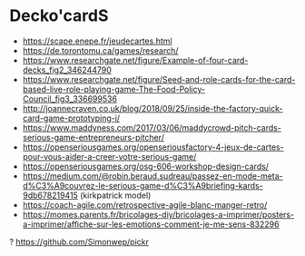 # Decko'cardS

- https://scape.enepe.fr/jeudecartes.html
- https://de.torontomu.ca/games/research/
- https://www.researchgate.net/figure/Example-of-four-card-decks_fig2_346244790
- https://www.researchgate.net/figure/Seed-and-role-cards-for-the-card-based-live-role-playing-game-The-Food-Policy-Council_fig3_336699536
- http://joannecraven.co.uk/blog/2018/09/25/inside-the-factory-quick-card-game-prototyping-i/
- https://www.maddyness.com/2017/03/06/maddycrowd-pitch-cards-serious-game-entrepreneurs-pitcher/
- https://openseriousgames.org/openseriousfactory-4-jeux-de-cartes-pour-vous-aider-a-creer-votre-serious-game/
- https://openseriousgames.org/osg-606-workshop-design-cards/
- https://medium.com/@robin.beraud.sudreau/passez-en-mode-meta-d%C3%A9couvrez-le-serious-game-d%C3%A9briefing-kards-9db678219415 (kirkpatrick model)
- https://coach-agile.com/retrospective-agile-blanc-manger-retro/
- https://momes.parents.fr/bricolages-diy/bricolages-a-imprimer/posters-a-imprimer/affiche-sur-les-emotions-comment-je-me-sens-832296


? https://github.com/Simonwep/pickr 
